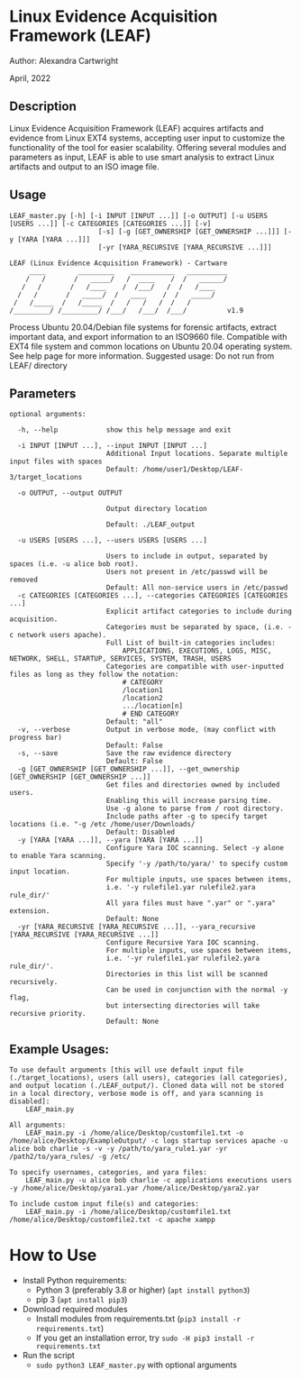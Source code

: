 # Linux Evidence Acquisition Framework (LEAF)
Author: Alexandra Cartwright

April, 2022
## Description
Linux Evidence Acquisition Framework (LEAF) acquires artifacts and evidence from Linux EXT4 systems, accepting user input to customize the functionality of the tool for easier scalability. Offering several modules and parameters as input, LEAF is able to use smart analysis to extract Linux artifacts and output to an ISO image file.

## Usage 
```
LEAF_master.py [-h] [-i INPUT [INPUT ...]] [-o OUTPUT] [-u USERS [USERS ...]] [-c CATEGORIES [CATEGORIES ...]] [-v]
                      [-s] [-g [GET_OWNERSHIP [GET_OWNERSHIP ...]]] [-y [YARA [YARA ...]]]
                      [-yr [YARA_RECURSIVE [YARA_RECURSIVE ...]]]

LEAF (Linux Evidence Acquisition Framework) - Cartware
     ____        _________    ___________   __________ 
    /   /       /   _____/   /  ____    /  /   ______/
   /   /       /   /____    /  /___/   /  /   /____  
  /   /       /   _____/  /   ____    /  /   _____/
 /   /_____  /   /_____  /   /   /   /  /   /      
/_________/ /_________/ /___/   /___/  /___/          v1.9
```

Process Ubuntu 20.04/Debian file systems for forensic artifacts, extract important data, 
and export information to an ISO9660 file. Compatible with EXT4 file system and common 
locations on Ubuntu 20.04 operating system.
See help page for more information.
Suggested usage: Do not run from LEAF/ directory

## Parameters
```
optional arguments:

  -h, --help            show this help message and exit

  -i INPUT [INPUT ...], --input INPUT [INPUT ...]
                        Additional Input locations. Separate multiple input files with spaces
                        Default: /home/user1/Desktop/LEAF-3/target_locations
			
  -o OUTPUT, --output OUTPUT
  
                        Output directory location
			
                        Default: ./LEAF_output
			
  -u USERS [USERS ...], --users USERS [USERS ...]
  
                        Users to include in output, separated by spaces (i.e. -u alice bob root). 
                        Users not present in /etc/passwd will be removed
                        Default: All non-service users in /etc/passwd
  -c CATEGORIES [CATEGORIES ...], --categories CATEGORIES [CATEGORIES ...]
                        Explicit artifact categories to include during acquisition. 
                        Categories must be separated by space, (i.e. -c network users apache).
                        Full List of built-in categories includes:
                        	APPLICATIONS, EXECUTIONS, LOGS, MISC, NETWORK, SHELL, STARTUP, SERVICES, SYSTEM, TRASH, USERS
                        Categories are compatible with user-inputted files as long as they follow the notation:
                        	# CATEGORY
                        	/location1
                        	/location2 
                        	.../location[n]
                        	# END CATEGORY 
                        Default: "all"
  -v, --verbose         Output in verbose mode, (may conflict with progress bar)
                        Default: False
  -s, --save            Save the raw evidence directory
                        Default: False
  -g [GET_OWNERSHIP [GET_OWNERSHIP ...]], --get_ownership [GET_OWNERSHIP [GET_OWNERSHIP ...]]
                        Get files and directories owned by included users.
                        Enabling this will increase parsing time.
                        Use -g alone to parse from / root directory.
                        Include paths after -g to specify target locations (i.e. "-g /etc /home/user/Downloads/
                        Default: Disabled
  -y [YARA [YARA ...]], --yara [YARA [YARA ...]]
                        Configure Yara IOC scanning. Select -y alone to enable Yara scanning.
                        Specify '-y /path/to/yara/' to specify custom input location.
                        For multiple inputs, use spaces between items,
                        i.e. '-y rulefile1.yar rulefile2.yara rule_dir/'
                        All yara files must have ".yar" or ".yara" extension.
                        Default: None
  -yr [YARA_RECURSIVE [YARA_RECURSIVE ...]], --yara_recursive [YARA_RECURSIVE [YARA_RECURSIVE ...]]
                        Configure Recursive Yara IOC scanning.
                        For multiple inputs, use spaces between items,
                        i.e. '-yr rulefile1.yar rulefile2.yara rule_dir/'.
                        Directories in this list will be scanned recursively.
                        Can be used in conjunction with the normal -y flag,
                        but intersecting directories will take recursive priority.
                        Default: None
```
## Example Usages:
```
To use default arguments [this will use default input file (./target_locations), users (all users), categories (all categories), and output location (./LEAF_output/). Cloned data will not be stored in a local directory, verbose mode is off, and yara scanning is disabled]:
	LEAF_main.py

All arguments:
	LEAF_main.py -i /home/alice/Desktop/customfile1.txt -o /home/alice/Desktop/ExampleOutput/ -c logs startup services apache -u alice bob charlie -s -v -y /path/to/yara_rule1.yar -yr /path2/to/yara_rules/ -g /etc/

To specify usernames, categories, and yara files:
	LEAF_main.py -u alice bob charlie -c applications executions users -y /home/alice/Desktop/yara1.yar /home/alice/Desktop/yara2.yar

To include custom input file(s) and categories:
	LEAF_main.py -i /home/alice/Desktop/customfile1.txt /home/alice/Desktop/customfile2.txt -c apache xampp
```
# How to Use
- Install Python requirements:
  - Python 3 (preferably 3.8 or higher) (`apt install python3`)
  - pip 3 (`apt install pip3`)
- Download required modules
  - Install modules from requirements.txt (`pip3 install -r requirements.txt`)
  - If you get an installation error, try `sudo -H pip3 install -r requirements.txt`
- Run the script
  - `sudo python3 LEAF_master.py` with optional arguments  